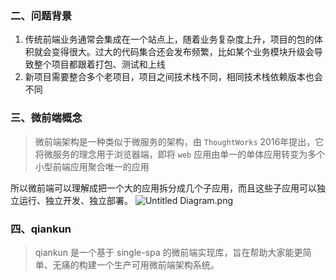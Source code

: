 



### 二、问题背景
1. 传统前端业务通常会集成在一个站点上，随着业务复杂度上升，项目的包的体积就会变得很大。过大的代码集合还会发布频繁，比如某个业务模块升级会导致整个项目都跟着打包、测试和上线
2. 新项目需要整合多个老项目，项目之间技术栈不同，相同技术栈依赖版本也会不同
### 三、微前端概念
> 微前端架构是一种类似于微服务的架构，由 `ThoughtWorks` 2016年提出，它将微服务的理念用于浏览器端，即将 `web` 应用由单一的单体应用转变为多个小型前端应用聚合唯一的应用

所以微前端可以理解成把一个大的应用拆分成几个子应用，而且这些子应用可以独立运行、独立开发、独立部署。
![Untitled Diagram.png](https://i.loli.net/2021/01/21/p5DROHrTbsqgUhd.png)

### 四、qiankun
> qiankun 是一个基于 single-spa 的微前端实现库，旨在帮助大家能更简单、无痛的构建一个生产可用微前端架构系统。
